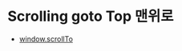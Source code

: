 # Scrolling goto Top 맨위로

- [window.scrollTo](https://developer.mozilla.org/en-US/docs/Web/API/Element/scrollTo)
